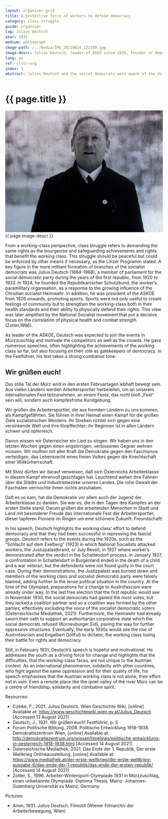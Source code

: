 ```yaml
---
layout: organiser-grid
title: A protective force of workers to defend democracy
category: class-struggle
guide: organiser
tag: Julius Deutsch
year: 1931
medium: photograph
image-path: /../media/IMG_20210624_122209.jpg
image-descr: Julius Deutsch, leader of ASKÖ since 1926, founder of Republikanischer Schutzbund in 1924. Filmstill from the film about the Second Workers Winter Olympiad 1931 (10:11).
lang: en
ref: clstr-org
index: 1
abstract: Julius Deutsch and the social democrats were aware of the difficult political climate in Austria in the 1930s. Their political agend was much more foreceful than usually, motivating their supporters but also scaring other political parties.
---
```

<body> 
    <div class="infotext">
        <h1  id="title">{{ page.title }}</h1>
        <div class="grid-item" id="exhibit-image"><img src="/../media/julius_deutsch_filmstill_10.11.png" class="img-fluid" alt="{{ page.image-descr }}">{{ page.image-descr }}</div>
        <p>From a working-class perspective, class struggle refers to demanding the same rights as the bourgeoise and safeguarding achievements and rights that benefit the working class. This struggle should be peaceful but could be enforced by other means if necessary, as the Linzer Programm stated. A key figure in the more militant formation of branches of the socialist democrats was Julius Deutsch (1884-1968), a member of parliament for the social democratic party during the years of the first republic, from 1920 to 1933. In 1924, he founded the Republikanischer Schutzbund, the worker’s paramilitary organisation, as a response to the growing influence of the Christian socialist Heimwehr. In addition, he was president of the ASKOE from 1926 onwards, promoting sports. Sports were not only useful to create feelings of community but to strengthen the working-class both in their health standards and their ability to physically defend their rights. This view was later amplified by the National Socialist movement that put a decisive focus on the correlation of physical health and combat strength (Zotter,1996).</p>
        <p>As leader of the ASKOE, Deutsch was expected to join the events in Mürzzuschlag and motivate the competitors as well as the crowds. He gave numerous speeches, often highlighting the achievements of the working class so far, but also focusing on their role as gatekeepers of democracy. In the Festführer, his text takes a strong combative tone:</p>
        <div class="grid-item" class="quote">
            <h2 class="quote-headline">Wir grüßen euch!</h2>
            <p>Das stille Tal der Mürz wird in den ersten Februartagen lebhaft bewegt sein. Aus vielen Ländern werden Arbeitersportler herbeieilen, um an unserem internationalen Fest teilzunehmen, an einem Feste, das nicht bloß „Fest“ sein will, sondern auch kampfesfrohe Kundgebung.</p>
            <p>Wir grüßen die Arbeitersportler, die aus fremden Ländern zu uns kommen, als Kampfgefährten. Sie führen in ihrer Heimat einen Kampf für die großen Ziele sozialistischen Werdens. Ihr Streben richtet sich gegen eine versinkende Welt und ihre Klopffechter; ihr Beginnen ist in allen Ländern schwer und opferreich.</p>
            <p>Davon wissen wir Österreicher ein Lied zu singen. Wir haben uns in den letzten Wochen gegen einen engstirnigen, verbissenen Gegner wehren müssen. Wir mußten mit aller Kraft die Demokratie gegen den Faschismus verteidigen, das Lebensrecht eines freien Volkes gegen die Knechtschaft einer Willkürherrschaft.</p>
            <p>Mit Stolz dürfen wir darauf verweisen, daß sich Österreichs Arbeiterklasse in diesem Kampf ehrenvoll geschlagen hat. Leuchtend wehen ihre Fahnen über die Städte und Industriebezirke unseres Landes. Die rohe Gewalt der Faschisten vermochte ihnen nichts anzuhaben.</p>
            <p>Daß es so kam, hat die Demokratie vor allem auch der Jugend der Arbeiterklasse zu danken. Sie war es, die in den Tagen des Kampfes an der ersten Stelle stand. Darum grüßen die arbeitenden Menschen in Stadt und Land mit besonderer Freude das internationale Fest der Arbeitersportler, dieser tapferen Pioniere im Ringen um eine schönere Zukunft: Freundschaft!</p>
        </div>
        <p>In his speech, Deutsch highlights the working class’ effort to defend democracy and that they had been successful in repressing the fascist groups. Deutsch refers to the events during the 1920s, such as the “Schlacht auf dem Exelberg” (1923) in which National Socialists attacked workers, the Justizpalastbrand, or July Revolt, in 1927 where worker’s demonstrated after the verdict in the Schattendorf process. In January 1927, a confrontation in Schattendorf in Burgenland ended in the death of a child and a war veteran, but the defendants were not found guilty in the court case. During their demonstrations, the Justizpalast was burned down and members of the working class and socialist democratic party were falsely blamed, adding further to the tense political situation in the country. At the time of the Olympiad, preparations for a change to Austrofascism were already under way. In the last free election that the first republic would see in November 1930, the social democrats had gained the most votes, but they lacked a coalition partner and so a coalition was formed by the other parties, effectively excluding the voice of the socialist democratic voters (Österreichische Mediathek, 2021). Furthermore, the Heimwehr had already sworn their oath to support an authoritarian corporative state which the social democrats refused (Korneuburger Eid), paving the way for further oppressive structures. Eventually, the early 1930s would see the rise of Austrofascism and Engelbert Dollfuß to dictator, the working class losing their battle for rights and democracy.</p>
        <p>Still, in February 1931, Deutsch’s speech is hopeful and motivational. He addresses the youth as a driving force for change and highlights that the difficulties, that the working-class faces, are not unique to the Austrian context. As an international phenomenon, solidarity with other countries, who fight against the same oppression and for their quality of life, his speech emphasises that the Austrian working class is not alone, their effort not in vain. Even a remote place like the quiet valley of the river Mürz can be a centre of friendship, solidarity and combative spirit.</p>
        <div class="resources">
            <div class="resource-title">Resources:</div>
                <ul>
                    <li>Czeike, F., 2021. Julius Deutsch. <span id="source">Wien Geschichte Wiki</span>, [online] Available at: <a href="https://www.geschichtewiki.wien.gv.at/Julius_Deutsch">https://www.geschichtewiki.wien.gv.at/Julius_Deutsch</a> [Accessed 13 August 2021]</li>
                    <li>Deutsch, J., 1931. Wir grüßen euch! <span id="source">Festführer</span>, p. 5</li>
                    <li>Forum Politische Bildung, 2008. Politische Entwicklung 1918-1938. <span id="source">Demokratiezentrum Wien</span>, [online] Available at: <a href="http://demokratiezentrum.org/wissen/timelines/politische-entwicklung-in-oesterreich-1918-1938.html">http://demokratiezentrum.org/wissen/timelines/politische-entwicklung-in-oesterreich-1918-1938.html</a> [Accessed 14 August 2021]</li>
                    <li>Österreichische Mediathek, 2021. Das Ende der 1. Republik, <span id="source">Der erste Weltkrieg Onlineausstellung</span>, [online] Available at: <a href="https://www.mediathek.at/der-erste-weltkrieg/der-erste-weltkrieg-ausgabe-6/das-ende-der-1-republik/das-ende-der-ersten-republik/">https://www.mediathek.at/der-erste-weltkrieg/der-erste-weltkrieg-ausgabe-6/das-ende-der-1-republik/das-ende-der-ersten-republik/</a> [Accessed 14 August 2021]</li>
                    <li>Zotter, S., 1996. <span id="source">Arbeiter-Wintersport-Olympiade 1931 in Mürzzuschlag, einen unbekannte Olympiade</span>. Diploma Thesis, Mainz: Johannes-Gutenberg Universität zu Mainz, Germany.</li>
                </ul>
        </div>
        <div class="resources">
            <div class="resource-title">Pictures:</div>
                <ul>
                    <li>Anon, 1931. Julius Deutsch. Filmstill (Wiener Filmarchiv der Arbeiterbewegung, Wien)</li>
                </ul>
        </div>
    </div>
</body>